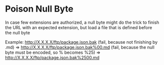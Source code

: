 # Poison Null Byte
In case few extensions are authorized, a null byte might do the trick to finish the URL with an expected extension, but load a file that is defined before the null byte

Example:
http://X.X.X.X/ftp/package.json.bak (fail, because not finishing by .md)
=>
http://X.X.X.X/ftp/package.json.bak%00.md (fail, because the null byte must be encoded, so % becomes %25)
=>
http://X.X.X.X/ftp/package.json.bak%2500.md